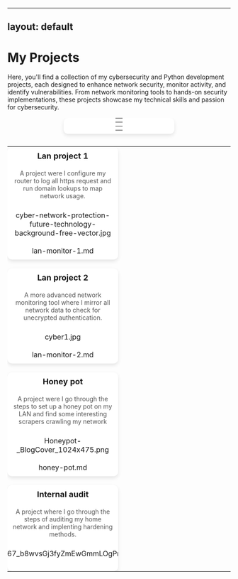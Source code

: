 
---
layout: default
---
# My Projects

Here, you'll find a collection of my cybersecurity and Python development projects, each designed to enhance network security, monitor activity, and identify vulnerabilities. From network monitoring tools to hands-on security implementations, these projects showcase my technical skills and passion for cybersecurity.

<style>
table {
    display: flex;
    flex-wrap: wrap;
    gap: 20px;
    justify-content: center;
    border-collapse: collapse;
  }
  
  tbody {
    display: flex;
    flex-wrap: wrap;
    gap: 20px;
  }
  
  tr {
    display: flex;
    flex-direction: column;
    align-items: center;
    width: 250px;
    background: #fff;
    border-radius: 10px;
    box-shadow: 0 4px 8px rgba(0, 0, 0, 0.1);
    overflow: hidden;
    transition: transform 0.3s ease, box-shadow 0.3s ease;
    text-align: center;
  }
  
  tr:hover {
    transform: scale(1.05);
    box-shadow: 0 6px 12px rgba(0, 0, 0, 0.2);
  }
  
  tr a {
    text-decoration: none;
    color: inherit;
    display: block;
    width: 100%;
    height: 100%;
  }
  
  tr td:nth-child(3) a {
    display: block;
    width: 100%;
  }
  
  tr td:nth-child(3) a img {
    width: 100%;
    height: 150px;
    object-fit: cover;
  }
  
  td {
    padding: 10px;
  }
  
  tr td:nth-child(1) {
    font-size: 18px;
    font-weight: bold;
  }
  
  tr td:nth-child(2) {
    font-size: 14px;
    color: #555;
    padding-bottom: 15px;
  }
</style>
<script>
  document.addEventListener("DOMContentLoaded", function () {
    document.querySelectorAll("table tbody tr").forEach(row => {
        let imgCell = row.querySelector("td:nth-child(3) a");
        if (imgCell) {
            let imgSrc = imgCell.getAttribute("href");
            let img = document.createElement("img");
            img.src = imgSrc;
            img.alt = "Project Image";
            img.style.width = "100%";
            img.style.height = "150px";
            img.style.objectFit = "cover";
            imgCell.replaceWith(img);
        }
    });
});
</script>

<table data-view="cards"><thead><tr><th></th><th></th><th data-hidden data-card-cover data-type="files"></th><th data-hidden data-card-target data-type="content-ref"></th></tr></thead><tbody><tr><td><strong>Lan project 1</strong></td><td>A project were I configure my router to log all https request and run domain lookups to map network usage.</td><td><a href=".gitbook/assets/cyber-network-protection-future-technology-background-free-vector.jpg">cyber-network-protection-future-technology-background-free-vector.jpg</a></td><td><a href="lan-monitor-1.md">lan-monitor-1.md</a></td></tr><tr><td><strong>Lan project 2</strong></td><td>A more advanced network monitoring tool where I mirror all network data to check for unecrypted authentication.</td><td><a href=".gitbook/assets/cyber1.jpg">cyber1.jpg</a></td><td><a href="lan-monitor-2.md">lan-monitor-2.md</a></td></tr><tr><td><strong>Honey pot</strong></td><td>A project were I go through the steps to set up a honey pot on my LAN and find some interesting scrapers crawling my network</td><td><a href=".gitbook/assets/Honeypot-_BlogCover_1024x475.png">Honeypot-_BlogCover_1024x475.png</a></td><td><a href="honey-pot.md">honey-pot.md</a></td></tr><tr><td><strong>Internal audit</strong></td><td>A project where I go through the steps of auditing my home network and implenting hardening methods.</td><td><a href=".gitbook/assets/1000_F_508110367_b8wvsGj3fyZmEwGmmLOgPmpxGhh3Naad.jpg">1000_F_508110367_b8wvsGj3fyZmEwGmmLOgPmpxGhh3Naad.jpg</a></td><td></td></tr></tbody></table>
